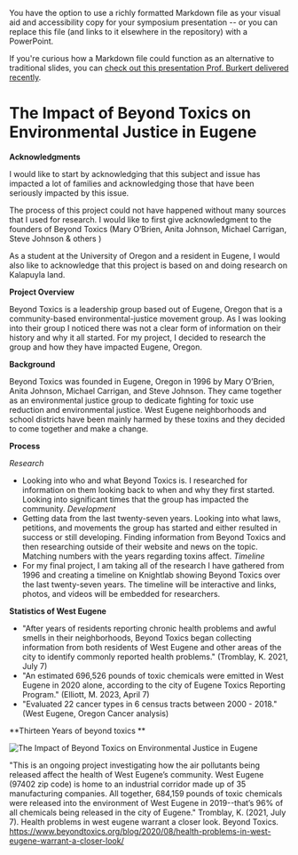 You have the option to use a richly formatted Markdown file as your visual aid and accessibility copy for your symposium presentation -- or you can replace this file (and links to it elsewhere in the repository) with a PowerPoint. 

If you're curious how a Markdown file could function as an alternative to traditional slides, you can [check out this presentation Prof. Burkert delivered recently](https://github.com/mattieburkert/asecs23/blob/main/ASECS-2023-Burkert.md).

# The Impact of Beyond Toxics on Environmental Justice in Eugene

**Acknowledgments**

I would like to start by acknowledging that this subject and issue has impacted a lot of families and acknowledging those that have been seriously impacted by this issue.

The process of this project could not have happened without many sources that I used for research. I would like to first give acknowledgment to the founders of Beyond Toxics (Mary O’Brien, Anita Johnson, Michael Carrigan, Steve Johnson & others ) 

As a student at the University of Oregon and a resident in Eugene, I would also like to acknowledge that this project is based on and doing research on Kalapuyla land.

**Project Overview**

Beyond Toxics is a leadership group based out of Eugene, Oregon that is a community-based environmental-justice movement group. As I was looking into their group I noticed there was not a clear form of information on their history and why it all started. For my project, I decided to research the group and how they have impacted Eugene, Oregon. 

**Background**

Beyond Toxics was founded in Eugene, Oregon in 1996 by Mary O’Brien, Anita Johnson, Michael Carrigan, and Steve Johnson. They came together as an environmental justice group to dedicate fighting for toxic use reduction and environmental justice. West Eugene neighborhoods and school districts have been mainly harmed by these toxins and they decided to come together and make a change. 

**Process**

*Research*
- Looking into who and what Beyond Toxics is. I researched for information on them looking back to when and why they first started. Looking into significant times that the group has impacted the community. 
*Development*
- Getting data from the last twenty-seven years. Looking into what laws, petitions, and movements the group has started and either resulted in success or still developing. Finding information from Beyond Toxics and then researching outside of their website and news on the topic. Matching numbers with the years regarding toxins affect. 
*Timeline*
- For my final project, I am taking all of the research I have gathered from 1996 and creating a timeline on Knightlab showing Beyond Toxics over the last twenty-seven years. The timeline will be interactive and links, photos, and videos will be embedded for researchers. 

**Statistics of West Eugene**

- "After years of residents reporting chronic health problems and awful smells in their neighborhoods, Beyond Toxics began collecting information from both residents of West Eugene and other areas of the city to identify commonly reported health problems."
(Tromblay, K. 2021, July 7)
- "An estimated 696,526 pounds of toxic chemicals were emitted in West Eugene in 2020 alone, according to the city of Eugene Toxics Reporting Program."
(Elliott, M. 2023, April 7)
- "Evaluated 22 cancer types in 6 census tracts between 2000 - 2018."
(West Eugene, Oregon Cancer analysis)

**Thirteen Years of beyond toxics **

![The Impact of Beyond Toxics on Environmental Justice in Eugene](https://github.com/eng470-s23/jamieoconnell/assets/129902759/7ed1771a-6369-4adf-9832-037da8991eac)

"This is an ongoing project investigating how the air pollutants being released affect the health of West Eugene’s community. West Eugene (97402 zip code) is home to an industrial corridor made up of 35 manufacturing companies. All together, 684,159 pounds of toxic chemicals were released into the environment of West Eugene in 2019--that’s 96% of all chemicals being released in the city of Eugene." Tromblay, K. (2021, July 7). Health problems in west eugene warrant a closer look. Beyond Toxics. https://www.beyondtoxics.org/blog/2020/08/health-problems-in-west-eugene-warrant-a-closer-look/


